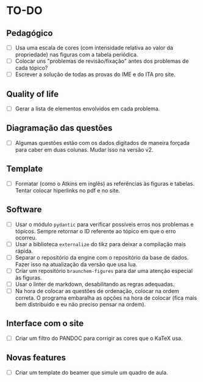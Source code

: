# TO-DO

## Pedagógico

- [ ] Usa uma escala de cores (com intensidade relativa ao valor da propriedade) nas figuras com a tabela periódica.
- [ ] Colocar uns "problemas de revisão/fixação" antes dos problemas de cada tópico?
- [ ] Escrever a solução de todas as provas do IME e do ITA pro site.

## Quality of life

- [ ] Gerar a lista de elementos envolvidos em cada problema.

## Diagramação das questões

- [ ] Algumas questões estão com os dados digitados de maneira forçada para caber em duas colunas. Mudar isso na versão v2.

## Template

- [ ] Formatar (como o Atkins em inglês) as referências às figuras e tabelas. Tentar colocar hiperlinks no pdf e no site.

## Software

- [ ] Usar o módulo `pydantic` para verificar possíveis erros nos problemas e tópicos. Sempre retornar o ID referente ao tópico em que o erro ocorreu.
- [ ] Usar a biblioteca `externalize` do tikz para deixar a compilação mais rápida.
- [ ] Separar o repositório da engine com o repositório da base de dados. Fazer isso na atualização da versão que usa lua.
- [ ] Criar um repositório `braunchem-figures` para dar uma atenção especial às figuras.
- [ ] Usar o linter de markdown, desabilitando as regras adequadas.
- [ ] Na hora de colocar as questões de ordenação, colocar na ordem correta. O programa embaralha as opções na hora de colocar (fica mais bem distribuido e eu não preciso pensar na ordem).

## Interface com o site

- [ ] Criar um filtro do PANDOC para corrigir as cores que o KaTeX usa.

## Novas features

- [ ] Criar um template do beamer que simule um quadro de aula.

